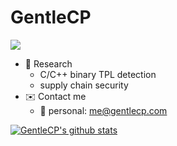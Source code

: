 # GentleCP

![](https://komarev.com/ghpvc/?username=GentleCP&color=yellowgreen)

- 📢 Research
    - C/C++ binary TPL detection
    - supply chain security
- ✉️ Contact me
    - :boy: personal: me@gentlecp.com
    

[![GentleCP's github stats](https://github-readme-stats.vercel.app/api?username=GentleCP&show_icons=true&theme=tokyonight)](https://github.com/anuraghazra/github-readme-stats)


